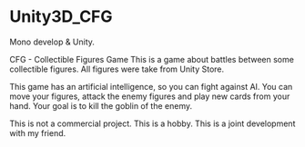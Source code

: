 # Unity3D_CFG

Mono develop & Unity.

CFG - Collectible Figures Game
This is a game about battles between some collectible figures.
All figures were take from Unity Store.

This game has an artificial intelligence, so you can fight against AI.
You can move your figures, attack the enemy figures and play new cards from your hand.
Your goal is to kill the goblin of the enemy.

This is not a commercial project. This is a hobby. This is a joint development with my friend.
